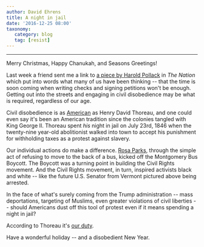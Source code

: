 ```yaml
---
author: David Ehrens
title: A night in jail
date: '2016-12-25 08:00'
taxonomy:
   category: blog
   tag: [resist]
---
```

---
Merry Christmas, Happy Chanukah, and Seasons Greetings!

Last week a friend sent me a link to [a piece by Harold Pollack](http://www.thenation.com/article/thinking-about-committing-civil-disobedience-in-the-age-of-trump/) in *The Nation* which put into words what many of us have been thinking -- that the time is soon coming when writing checks and signing petitions won't be enough. Getting out into the streets and engaging in civil disobedience may be what is required, regardless of our age.

Civil disobedience is as [American](http://www.npr.org/2013/01/24/170198088/sierra-club-civil-disobedience-is-part-of-a-great-american-tradition) as Henry David Thoreau, and one could even say it's been an American tradition since the colonies tangled with King George II. Thoreau spent *his* night in jail on July 23rd, 1846 when the twenty-nine year-old abolitionist walked into town to accept his punishment for withholding taxes as a protest against slavery.

Our individual actions do make a difference. [Rosa Parks](http://www.rosaparks.org/biography/), through the simple act of refusing to move to the back of a bus, kicked off the Montgomery Bus Boycott. The Boycott was a turning point in building the Civil Rights movement. And the Civil Rights movement, in turn, inspired activists black and white -- like the future U.S. Senator from Vermont pictured above being arrested.

In the face of what's surely coming from the Trump administration -- mass deportations, targeting of Muslims, even greater violations of civil liberties -- should Americans dust off this tool of protest even if it means spending a night in jail?

According to Thoreau it's [our duty](http://www.transcendentalists.com/civil_disobedience.htm).

Have a wonderful holiday -- and a disobedient New Year.
